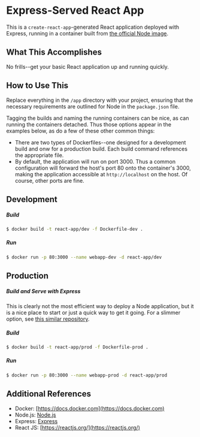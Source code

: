 # Express-Served React App


This is a `create-react-app`-generated React application deployed with Express, running in a container built from [the official Node image](https://hub.docker.com/_/node/).

## What This Accomplishes

No frills--get your basic React application up and running quickly.

## How to Use This

Replace everything in the `/app` directory with your project, ensuring that the necessary requirements are outlined for Node in the `package.json` file.

Tagging the builds and naming the running containers can be nice, as can running the containers detached. Thus those options appear in the examples below, as do a few of these other common things:

- There are two types of Dockerfiles--one designed for a development build and onw for a production build. Each build command references the appropriate file.
- By default, the application will run on port 3000. Thus a common configuration will forward the host's port 80 onto the container's 3000, making the application accessible at `http://localhost` on the host. Of course, other ports are fine.

## Development

##### Build

```bash
$ docker build -t react-app/dev -f Dockerfile-dev .
```

##### Run

```bash
$ docker run -p 80:3000 --name webapp-dev -d react-app/dev
```

## Production

##### Build and Serve with Express

This is clearly not the most efficient way to deploy a Node application, but it is a nice place to start or just a quick way to get it going. For a slimmer option, see [this similar repository](https://github.com/renciweb/nginx-react).

##### Build

```bash
$ docker build -t react-app/prod -f Dockerfile-prod .
```

##### Run

```bash
$ docker run -p 80:3000 --name webapp-prod -d react-app/prod
```

## Additional References

- Docker: [https://docs.docker.com](https://docs.docker.com)
- Node.js: [Node.js](https://nodejs.org/)
- Express: [Express](https://expressjs.com/)
- React JS: [https://reactjs.org/](https://reactjs.org/)